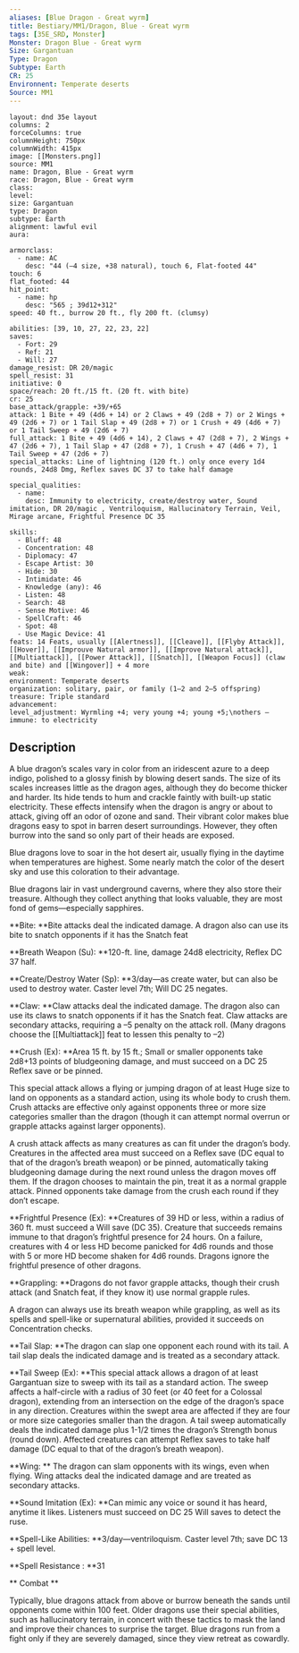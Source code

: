 ```yaml
---
aliases: [Blue Dragon - Great wyrm]
title: Bestiary/MM1/Dragon, Blue - Great wyrm
tags: [35E_SRD, Monster]
Monster: Dragon Blue - Great wyrm
Size: Gargantuan
Type: Dragon
Subtype: Earth
CR: 25
Environnent: Temperate deserts
Source: MM1
---
```


```statblock
layout: dnd 35e layout
columns: 2
forceColumns: true
columnHeight: 750px
columnWidth: 415px
image: [[Monsters.png]]
source: MM1
name: Dragon, Blue - Great wyrm
race: Dragon, Blue - Great wyrm
class: 
level: 
size: Gargantuan
type: Dragon
subtype: Earth
alignment: lawful evil
aura: 

armorclass:
  - name: AC
    desc: "44 (–4 size, +38 natural), touch 6, Flat-footed 44"
touch: 6
flat_footed: 44
hit_point:
  - name: hp
    desc: "565 ; 39d12+312"
speed: 40 ft., burrow 20 ft., fly 200 ft. (clumsy)

abilities: [39, 10, 27, 22, 23, 22]
saves:
  - Fort: 29
  - Ref: 21
  - Will: 27
damage_resist: DR 20/magic
spell_resist: 31
initiative: 0
space/reach: 20 ft./15 ft. (20 ft. with bite)
cr: 25
base_attack/grapple: +39/+65
attack: 1 Bite + 49 (4d6 + 14) or 2 Claws + 49 (2d8 + 7) or 2 Wings + 49 (2d6 + 7) or 1 Tail Slap + 49 (2d8 + 7) or 1 Crush + 49 (4d6 + 7) or 1 Tail Sweep + 49 (2d6 + 7)
full_attack: 1 Bite + 49 (4d6 + 14), 2 Claws + 47 (2d8 + 7), 2 Wings + 47 (2d6 + 7), 1 Tail Slap + 47 (2d8 + 7), 1 Crush + 47 (4d6 + 7), 1 Tail Sweep + 47 (2d6 + 7)
special_attacks: Line of lightning (120 ft.) only once every 1d4 rounds, 24d8 Dmg, Reflex saves DC 37 to take half damage

special_qualities:
  - name: 
    desc: Immunity to electricity, create/destroy water, Sound imitation, DR 20/magic , Ventriloquism, Hallucinatory Terrain, Veil, Mirage arcane, Frightful Presence DC 35

skills:
  - Bluff: 48 
  - Concentration: 48 
  - Diplomacy: 47 
  - Escape Artist: 30 
  - Hide: 30 
  - Intimidate: 46 
  - Knowledge (any): 46 
  - Listen: 48 
  - Search: 48 
  - Sense Motive: 46 
  - SpellCraft: 46 
  - Spot: 48 
  - Use Magic Device: 41   
feats: 14 Feats, usually [[Alertness]], [[Cleave]], [[Flyby Attack]], [[Hover]], [[Improuve Natural armor]], [[Improve Natural attack]], [[Multiattack]], [[Power Attack]], [[Snatch]], [[Weapon Focus]] (claw and bite) and [[Wingover]] + 4 more
weak: 
environment: Temperate deserts
organization: solitary, pair, or family (1–2 and 2–5 offspring)
treasure: Triple standard
advancement: 
level_adjustment: Wyrmling +4; very young +4; young +5;\nothers —
immune: to electricity
```

## Description


A blue dragon’s scales vary in color from an iridescent azure to a deep indigo, polished to a glossy finish by blowing desert sands. The size of its scales increases little as the dragon ages, although they do become thicker and harder. Its hide tends to hum and crackle faintly with built-up static electricity. These effects intensify when the dragon is angry or about to attack, giving off an odor of ozone and sand. Their vibrant color makes blue dragons easy to spot in barren desert surroundings. However, they often burrow into the sand so only part of their heads are exposed.

Blue dragons love to soar in the hot desert air, usually flying in the daytime when temperatures are highest. Some nearly match the color of the desert sky and use this coloration to their advantage.

Blue dragons lair in vast underground caverns, where they also store their treasure. Although they collect anything that looks valuable, they are most fond of gems—especially sapphires.


**Bite: **Bite attacks deal the indicated damage. A dragon also can use its bite to snatch opponents if it has the Snatch feat


**Breath Weapon (Su): **120-ft. line, damage 24d8 electricity, Reflex DC 37 half.


**Create/Destroy Water (Sp): **3/day—as create water, but can also be used to destroy water. Caster level 7th; Will DC 25 negates.


**Claw: **Claw attacks deal the indicated damage. The dragon also can use its claws to snatch opponents if it has the Snatch feat. Claw attacks are secondary attacks, requiring a –5 penalty on the attack roll. (Many dragons choose the [[Multiattack]] feat to lessen this penalty to –2)


**Crush (Ex): **Area 15 ft. by 15 ft.; Small or smaller opponents take 2d8+13 points of bludgeoning damage, and must succeed on a DC 25 Reflex save or be pinned.

This special attack allows a flying or jumping dragon of at least Huge size to land on opponents as a standard action, using its whole body to crush them. Crush attacks are effective only against opponents three or more size categories smaller than the dragon (though it can attempt normal overrun or grapple attacks against larger opponents).

A crush attack affects as many creatures as can fit under the dragon’s body. Creatures in the affected area must succeed on a Reflex save (DC equal to that of the dragon’s breath weapon) or be pinned, automatically taking bludgeoning damage during the next round unless the dragon moves off them. If the dragon chooses to maintain the pin, treat it as a normal grapple attack. Pinned opponents take damage from the crush each round if they don’t escape.



**Frightful Presence (Ex): **Creatures of 39 HD or less, within a radius of 360 ft. must succeed a Will save (DC 35). Creature that succeeds remains immune to that dragon’s frightful presence for 24 hours. On a failure, creatures with 4 or less HD become panicked for 4d6 rounds and those with 5 or more HD become shaken for 4d6 rounds. Dragons ignore the frightful presence of other dragons.


**Grappling: **Dragons do not favor grapple attacks, though their crush attack (and Snatch feat, if they know it) use normal grapple rules.

A dragon can always use its breath weapon while grappling, as well as its spells and spell-like or supernatural abilities, provided it succeeds on Concentration checks.



**Tail Slap: **The dragon can slap one opponent each round with its tail. A tail slap deals the indicated damage and is treated as a secondary attack.


**Tail Sweep (Ex): **This special attack allows a dragon of at least Gargantuan size to sweep with its tail as a standard action. The sweep affects a half-circle with a radius of 30 feet (or 40 feet for a Colossal dragon), extending from an intersection on the edge of the dragon’s space in any direction. Creatures within the swept area are affected if they are four or more size categories smaller than the dragon. A tail sweep automatically deals the indicated damage plus 1-1/2 times the dragon’s Strength bonus (round down). Affected creatures can attempt Reflex saves to take half damage (DC equal to that of the dragon’s breath weapon).


**Wing: ** The dragon can slam opponents with its wings, even when flying. Wing attacks deal the indicated damage and are treated as secondary attacks.


**Sound Imitation (Ex): **Can mimic any voice or sound it has heard, anytime it likes. Listeners must succeed on DC 25 Will saves to detect the ruse.


**Spell-Like Abilities: **3/day—ventriloquism. Caster level 7th; save DC 13 + spell level.


**Spell Resistance : **31


**
Combat
**


Typically, blue dragons attack from above or burrow beneath the sands until opponents come within 100 feet. Older dragons use their special abilities, such as hallucinatory terrain, in concert with these tactics to mask the land and improve their chances to surprise the target. Blue dragons run from a fight only if they are severely damaged, since they view retreat as cowardly.